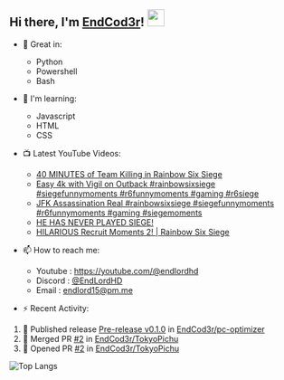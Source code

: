 ## Hi there, I'm [EndCod3r](https://youtube.com/@endlordhd)! <img src='https://github.com/EndCod3r/endlord15/blob/main/wave.gif?raw=true](https://github.com/Endlord15/endlord15/blob/38bca1b569f19b03a6cf246c35db5f7e2f331cc5/wave.gif' width=30>

- 🦾 Great in:
  - Python
  - Powershell
  - Bash

- 🌱 I'm learning:
  - Javascript
  - HTML
  - CSS

- 📺 Latest YouTube Videos:<!-- YOUTUBE:START -->
  - [40 MINUTES of Team Killing in Rainbow Six Siege](https://www.youtube.com/watch?v=8Q7wdpnOYJ8)
  - [Easy 4k with Vigil on Outback  #rainbowsixsiege #siegefunnymoments #r6funnymoments #gaming  #r6siege](https://www.youtube.com/watch?v=nTtr9C4DTAs)
  - [JFK Assassination Real  #rainbowsixsiege #siegefunnymoments #r6funnymoments #gaming #siegemoments](https://www.youtube.com/watch?v=xiCy_RPB_6Y)
  - [HE HAS NEVER PLAYED SIEGE!](https://www.youtube.com/watch?v=jEVnrcqKlpw)
  - [HILARIOUS Recruit Moments 2! | Rainbow Six Siege](https://www.youtube.com/watch?v=yhjR7Cz2y6w)<!-- YOUTUBE:END -->


- 📫 How to reach me:
  - Youtube : <https://youtube.com/@endlordhd>
  - Discord : [@EndLordHD](https://discord.com/users/725204289022066688)
  - Email : endlord15@pm.me

 - ⚡️ Recent Activity:
<!--START_SECTION:activity-->
1. 🚀 Published release [Pre-release v0.1.0](https://github.com/EndCod3r/pc-optimizer/releases/tag/v0.1.0) in [EndCod3r/pc-optimizer](https://github.com/EndCod3r/pc-optimizer)
2. 🎉 Merged PR [#2](https://github.com/EndCod3r/TokyoPichu/pull/2) in [EndCod3r/TokyoPichu](https://github.com/EndCod3r/TokyoPichu)
3. 💪 Opened PR [#2](https://github.com/EndCod3r/TokyoPichu/pull/2) in [EndCod3r/TokyoPichu](https://github.com/EndCod3r/TokyoPichu)
<!--END_SECTION:activity-->

  ![Top Langs](https://github-readme-stats-endlord15.vercel.app/api/top-langs/?username=endcod3r&layout=compact&theme=transparent)
